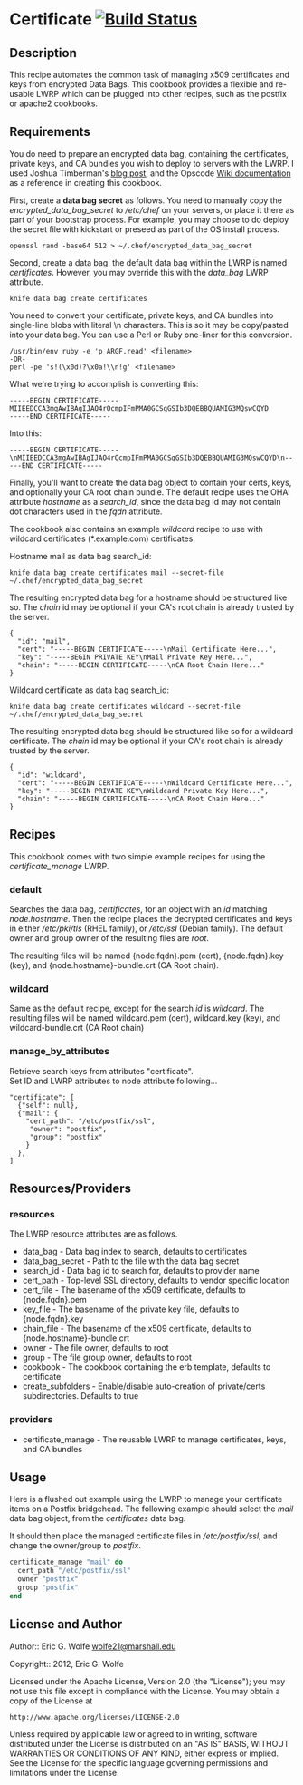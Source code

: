 # Certificate [![Build Status](https://secure.travis-ci.org/atomic-penguin/cookbook-certificate.png?branch=master)](http://travis-ci.org/atomic-penguin/cookbook-certificate)

## Description

This recipe automates the common task of managing x509 certificates and keys
from encrypted Data Bags.  This cookbook provides a flexible and re-usable
LWRP which can be plugged into other recipes, such as the postfix or apache2
cookbooks.

## Requirements

You do need to prepare an encrypted data bag, containing the certificates,
private keys, and CA bundles you wish to deploy to servers with the LWRP.
I used Joshua Timberman's [blog post](https://jtimberman.posterous.com/64227128),
and the Opscode [Wiki documentation](http://wiki.opscode.com/display/chef/Encrypted+Data+Bags)
as a reference in creating this cookbook.

First, create a **data bag secret** as follows.  You need to manually copy
the *encrypted_data_bag_secret* to */etc/chef* on your servers, or place it
there as part of your bootstrap process.  For example, you may choose to
do deploy the secret file with kickstart or preseed as part of the OS
install process. 

    openssl rand -base64 512 > ~/.chef/encrypted_data_bag_secret

Second, create a data bag, the default data bag within the LWRP is
named *certificates*.  However, you may override this with the
*data_bag* LWRP attribute.

    knife data bag create certificates

You need to convert your certificate, private keys, and CA bundles into
single-line blobs with literal \n characters.  This is so it may be
copy/pasted into your data bag.  You can use a Perl or Ruby one-liner for
this conversion.

    /usr/bin/env ruby -e 'p ARGF.read' <filename>
    -OR-
    perl -pe 's!(\x0d)?\x0a!\\n!g' <filename>

What we're trying to accomplish is converting this:

    -----BEGIN CERTIFICATE-----
    MIIEEDCCA3mgAwIBAgIJAO4rOcmpIFmPMA0GCSqGSIb3DQEBBQUAMIG3MQswCQYD
    -----END CERTIFICATE-----

Into this:

    -----BEGIN CERTIFICATE-----\nMIIEEDCCA3mgAwIBAgIJAO4rOcmpIFmPMA0GCSqGSIb3DQEBBQUAMIG3MQswCQYD\n-----END CERTIFICATE-----

Finally, you'll want to create the data bag object to contain your certs,
keys, and optionally your CA root chain bundle.  The default recipe uses
the OHAI attribute *hostname* as a *search_id*, since the data bag id may not 
contain dot characters used in the *fqdn* attribute.

The cookbook also contains an example *wildcard* recipe to use with wildcard
certificates (\*.example.com) certificates.

Hostname mail as data bag search_id:

    knife data bag create certificates mail --secret-file ~/.chef/encrypted_data_bag_secret

The resulting encrypted data bag for a hostname should be structured like so.
The *chain* id may be optional if your CA's root chain is already trusted by the
server.

    {
      "id": "mail",
      "cert": "-----BEGIN CERTIFICATE-----\nMail Certificate Here...",
      "key": "-----BEGIN PRIVATE KEY\nMail Private Key Here...",
      "chain": "-----BEGIN CERTIFICATE-----\nCA Root Chain Here..."
    }


Wildcard certificate as data bag search_id:

    knife data bag create certificates wildcard --secret-file ~/.chef/encrypted_data_bag_secret

The resulting encrypted data bag should be structured like so for a wildcard
certificate.  The *chain* id may be optional if your CA's root chain is already
trusted by the server.

    {
      "id": "wildcard",
      "cert": "-----BEGIN CERTIFICATE-----\nWildcard Certificate Here...",
      "key": "-----BEGIN PRIVATE KEY\nWildcard Private Key Here...",
      "chain": "-----BEGIN CERTIFICATE-----\nCA Root Chain Here..."
    }


## Recipes

This cookbook comes with two simple example recipes for using the *certificate_manage* LWRP.

### default

Searches the data bag, *certificates*, for an object with an *id* matching
*node.hostname*.  Then the recipe places the decrypted certificates and keys
in either */etc/pki/tls* (RHEL family), or */etc/ssl* (Debian family).  The
default owner and group owner of the resulting files are *root*.

The resulting files will be named {node.fqdn}.pem (cert),
{node.fqdn}.key (key), and {node.hostname}-bundle.crt (CA Root chain).

### wildcard

Same as the default recipe, except for the search *id* is *wildcard*.
The resulting files will be named wildcard.pem (cert), wildcard.key (key),
and wildcard-bundle.crt (CA Root chain)

### manage_by_attributes

Retrieve search keys from attributes "certificate".  
Set ID and LWRP attributes to node attribute following...

    "certificate": [
      {"self": null},
      {"mail": {
        "cert_path": "/etc/postfix/ssl",
         "owner": "postfix",
         "group": "postfix"
        }
      },
    ]


## Resources/Providers

### resources

The LWRP resource attributes are as follows.

  * data\_bag - Data bag index to search, defaults to certificates
  * data\_bag\_secret - Path to the file with the data bag secret
  * search\_id - Data bag id to search for, defaults to provider name
  * cert\_path - Top-level SSL directory, defaults to vendor specific location
  * cert\_file - The basename of the x509 certificate, defaults to {node.fqdn}.pem
  * key\_file - The basename of the private key file, defaults to {node.fqdn}.key
  * chain\_file - The basename of the x509 certificate, defaults to {node.hostname}-bundle.crt
  * owner - The file owner, defaults to root
  * group - The file group owner, defaults to root
  * cookbook - The cookbook containing the erb template, defaults to certificate
  * create\_subfolders - Enable/disable auto-creation of private/certs subdirectories.  Defaults to true

### providers

  * certificate\_manage - The reusable LWRP to manage certificates, keys, and CA bundles

## Usage

Here is a flushed out example using the LWRP to manage your certificate
items on a Postfix bridgehead.  The following example should select the
*mail* data bag object, from the *certificates* data bag.

It should then place the managed certificate files in */etc/postfix/ssl*,
and change the owner/group to *postfix*.

```ruby
certificate_manage "mail" do
  cert_path "/etc/postfix/ssl"
  owner "postfix"
  group "postfix"
end
```      

## License and Author

Author:: Eric G. Wolfe <wolfe21@marshall.edu> 

Copyright:: 2012, Eric G. Wolfe

Licensed under the Apache License, Version 2.0 (the "License");
you may not use this file except in compliance with the License.
You may obtain a copy of the License at

    http://www.apache.org/licenses/LICENSE-2.0

Unless required by applicable law or agreed to in writing, software
distributed under the License is distributed on an "AS IS" BASIS,
WITHOUT WARRANTIES OR CONDITIONS OF ANY KIND, either express or implied.
See the License for the specific language governing permissions and
limitations under the License.

